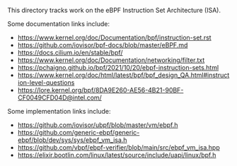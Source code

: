 This directory tracks work on the eBPF Instruction Set Architecture (ISA).

Some documentation links include:

* https://www.kernel.org/doc/Documentation/bpf/instruction-set.rst
* https://github.com/iovisor/bpf-docs/blob/master/eBPF.md
* https://docs.cilium.io/en/stable/bpf/
* https://www.kernel.org/doc/Documentation/networking/filter.txt
* https://pchaigno.github.io/bpf/2021/10/20/ebpf-instruction-sets.html
* https://www.kernel.org/doc/html/latest/bpf/bpf_design_QA.html#instruction-level-questions
* https://lore.kernel.org/bpf/8DA9E260-AE56-4B21-90BF-CF0049CFD04D@intel.com/

Some implementation links include:

* https://github.com/iovisor/ubpf/blob/master/vm/ebpf.h
* https://github.com/generic-ebpf/generic-ebpf/blob/dev/sys/sys/ebpf_vm_isa.h
* https://github.com/vbpf/ebpf-verifier/blob/main/src/ebpf_vm_isa.hpp
* https://elixir.bootlin.com/linux/latest/source/include/uapi/linux/bpf.h
